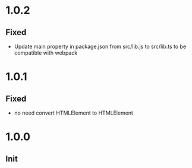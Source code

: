 # 1.0.2
## Fixed
- Update main property in package.json from src/lib.js to src/lib.ts to be compatible with webpack

# 1.0.1
## Fixed
- no need convert HTMLElement to HTMLElement

# 1.0.0
## Init